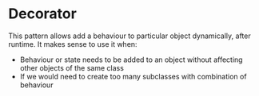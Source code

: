 # Decorator 

This pattern allows add a behaviour to particular object dynamically, after runtime.
It makes sense to use it when:
* Behaviour or state needs to be added to an object without affecting other objects of the same class
* If we would need to create too many subclasses with combination of behaviour

